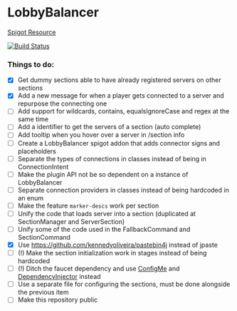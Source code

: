 # LobbyBalancer
[Spigot Resource](https://www.spigotmc.org/resources/10788/)

[![Build Status](https://travis-ci.com/jaime29010/LobbyBalancer.svg?token=2yUi9WpA9QzSbJx9eTmy&branch=master)](https://travis-ci.com/jaime29010/LobbyBalancer)

### Things to do:
- [x] Get dummy sections able to have already registered servers on other sections
- [x] Add a new message for when a player gets connected to a server and repurpose the connecting one
- [ ] Add support for wildcards, contains, equalsIgnoreCase and regex at the same time
- [ ] Add a identifier to get the servers of a section (auto complete)
- [ ] Add tooltip when you hover over a server in /section info
- [ ] Create a LobbyBalancer spigot addon that adds connector signs and placeholders
- [ ] Separate the types of connections in classes instead of being in ConnectionIntent
- [ ] Make the plugin API not be so dependent on a instance of LobbyBalancer
- [ ] Separate connection providers in classes instead of being hardcoded in an enum
- [ ] Make the feature `marker-descs` work per section
- [ ] Unify the code that loads server into a section (duplicated at SectionManager and ServerSection) 
- [ ] Unify some of the code used in the FallbackCommand and SectionCommand
- [x] Use https://github.com/kennedyoliveira/pastebin4j instead of jpaste
- [ ] (!) Make the section initialization work in stages instead of being hardcoded
- [ ] (!) Ditch the faucet dependency and use [ConfigMe](https://github.com/AuthMe/ConfigMe) and [DependencyInjector](https://github.com/ljacqu/DependencyInjector) instead
- [ ] Use a separate file for configuring the sections, must be done alongside the previous item
- [ ] Make this repository public